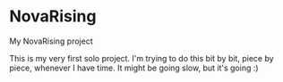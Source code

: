 # NovaRising
My NovaRising project

This is my very first solo project. I'm trying to do this bit by bit, piece by piece, whenever I have time.
It might be going slow, but it's going :)
